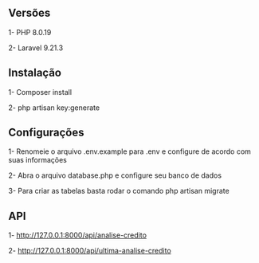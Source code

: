 ## Versões

1- PHP 8.0.19

2- Laravel 9.21.3

## Instalação

1- Composer install

2- php artisan key:generate

## Configurações

1- Renomeie o arquivo .env.example para .env e configure de acordo com suas informações

2- Abra o arquivo database.php e configure seu banco de dados

3- Para criar as tabelas basta rodar o comando php artisan migrate


## API
1- http://127.0.0.1:8000/api/analise-credito

2- http://127.0.0.1:8000/api/ultima-analise-credito
